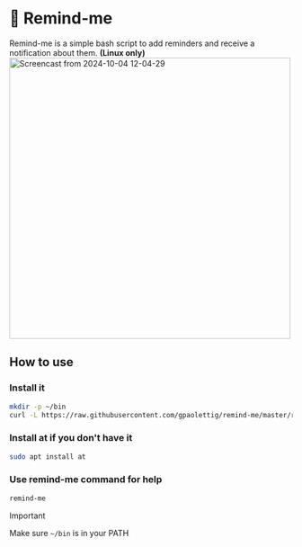 # :bell: Remind-me
Remind-me is a simple bash script to add reminders and receive a notification about them. **(Linux only)**
<img src="https://github.com/user-attachments/assets/0f0c5877-84c3-471e-b154-5fabac1b60b7" alt="Screencast from 2024-10-04 12-04-29" width="500">

## How to use
### Install it
```bash
mkdir -p ~/bin
curl -L https://raw.githubusercontent.com/gpaolettig/remind-me/master/remind-me.sh -o ~/bin/remind-me && chmod +x ~/bin/remind-me
```
### Install at if you don't have it
```bash
sudo apt install at
```
### Use remind-me command for help
```bash
remind-me
```
>[!IMPORTANT]
>Make sure `~/bin` is in your PATH 
